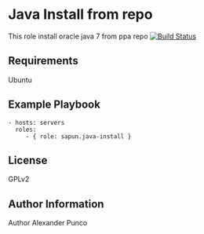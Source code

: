 Java Install from repo
=========

This role install oracle java 7 from ppa repo [![Build Status](https://travis-ci.org/sapun/java_install_ansible.svg?branch=master)](https://travis-ci.org/sapun/java_install_ansible)

Requirements
------------

Ubuntu


Example Playbook
----------------

    - hosts: servers
      roles:
         - { role: sapun.java-install }

License
-------

GPLv2

Author Information
------------------

Author Alexander Punco
